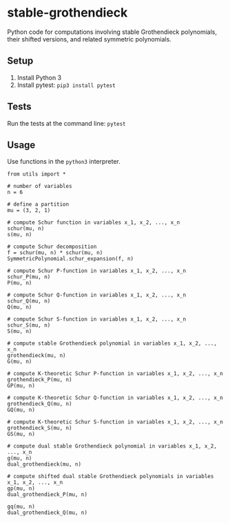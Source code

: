 # stable-grothendieck

Python code for computations involving stable Grothendieck polynomials, their shifted versions, and related symmetric polynomials.

## Setup
1. Install Python 3
1. Install pytest: `pip3 install pytest`

## Tests
Run the tests at the command line: `pytest`

## Usage

Use functions in the `python3` interpreter.

```python3
from utils import *

# number of variables
n = 6

# define a partition
mu = (3, 2, 1)

# compute Schur function in variables x_1, x_2, ..., x_n
schur(mu, n)
s(mu, n)

# compute Schur decomposition
f = schur(mu, n) * schur(mu, n)
SymmetricPolynomial.schur_expansion(f, n)

# compute Schur P-function in variables x_1, x_2, ..., x_n
schur_P(mu, n)
P(mu, n)

# compute Schur Q-function in variables x_1, x_2, ..., x_n
schur_Q(mu, n)
Q(mu, n)

# compute Schur S-function in variables x_1, x_2, ..., x_n
schur_S(mu, n)
S(mu, n)

# compute stable Grothendieck polynomial in variables x_1, x_2, ..., x_n
grothendieck(mu, n)
G(mu, n)

# compute K-theoretic Schur P-function in variables x_1, x_2, ..., x_n
grothendieck_P(mu, n)
GP(mu, n)

# compute K-theoretic Schur Q-function in variables x_1, x_2, ..., x_n
grothendieck_Q(mu, n)
GQ(mu, n)

# compute K-theoretic Schur S-function in variables x_1, x_2, ..., x_n
grothendieck_S(mu, n)
GS(mu, n)

# compute dual stable Grothendieck polynomial in variables x_1, x_2, ..., x_n
g(mu, n)
dual_grothendieck(mu, n)

# compute shifted dual stable Grothendieck polynomials in variables x_1, x_2, ..., x_n
gp(mu, n)
dual_grothendieck_P(mu, n)

gq(mu, n)
dual_grothendieck_Q(mu, n)

```